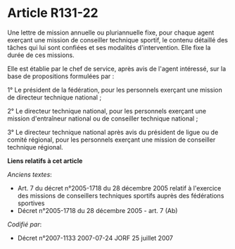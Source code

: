 # Article R131-22

Une lettre de mission annuelle ou pluriannuelle fixe, pour chaque agent exerçant une mission de conseiller technique sportif,
le contenu détaillé des tâches qui lui sont confiées et ses modalités d'intervention. Elle fixe la durée de ces missions.

Elle est établie par le chef de service, après avis de l'agent intéressé, sur la base de propositions formulées par :

1° Le président de la fédération, pour les personnels exerçant une mission de directeur technique national ;

2° Le directeur technique national, pour les personnels exerçant une mission d'entraîneur national ou de conseiller technique
national ;

3° Le directeur technique national après avis du président de ligue ou de comité régional, pour les personnels exerçant une
mission de conseiller technique régional.

**Liens relatifs à cet article**

_Anciens textes_:

  - Art. 7 du décret n°2005-1718 du 28 décembre 2005 relatif à l'exercice des missions de conseillers techniques sportifs auprès des fédérations sportives
  - Décret n°2005-1718 du 28 décembre 2005 - art. 7 (Ab)

_Codifié par_:

  - Décret n°2007-1133 2007-07-24 JORF 25 juillet 2007
